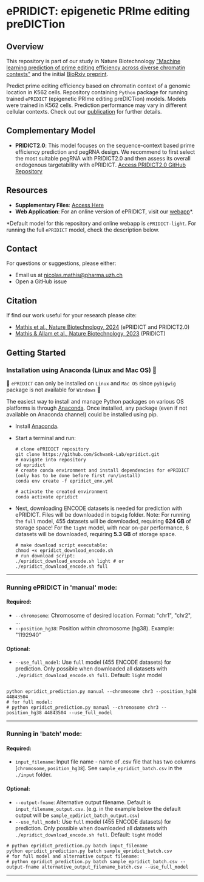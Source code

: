 # ePRIDICT: epigenetic PRIme editing preDICTion

## Overview

This repository is part of our study in Nature Biotechnology ["Machine learning prediction of prime editing efficiency across diverse chromatin contexts"](https://rdcu.be/dLu0f) and the initial [BioRxiv preprint](https://www.biorxiv.org/content/10.1101/2023.10.09.561414v1).

Predict prime editing efficiency based on chromatin context of a genomic location in K562 cells.
Repository containing `Python` package for running trained `ePRIDICT` (epigenetic PRIme editing preDICTion) models. 
Models were trained in K562 cells. Prediction performance may vary in different cellular contexts. Check out our [publication](https://rdcu.be/dLu0f) for further details.

## Complementary Model

- **PRIDICT2.0**: This model focuses on the sequence-context based prime efficiency prediction and pegRNA design. We recommend to first select the most suitable pegRNA with PRIDICT2.0 and then assess its overall endogenous targetability with ePRIDICT. [Access PRIDICT2.0 GitHub Repository](https://github.com/uzh-dqbm-cmi/PRIDICT2)

## Resources

- **Supplementary Files**: [Access Here](https://github.com/Schwank-Lab/epridict/tree/supplementary_files)
- **Web Application**: For an online version of ePRIDICT, visit our [webapp](https://pridict.it/epridict)*.

*Default model for this repository and online webapp is `ePRIDICT-light`. For running the full `ePRIDICT` model, check the description below.

## Contact

For questions or suggestions, please either:
- Email us at [nicolas.mathis@pharma.uzh.ch](mailto:nicolas.mathis@pharma.uzh.ch)
- Open a GitHub issue

## Citation

If find our work useful for your research please cite:
- [Mathis et al., Nature Biotechnology, 2024](https://rdcu.be/dLu0f) (ePRIDICT and PRIDICT2.0)
- [Mathis & Allam et al., Nature Biotechnology, 2023](https://rdcu.be/c3IM5) (PRIDICT)


## Getting Started

### Installation using Anaconda (Linux and Mac OS) 🐍
📣 `ePRIDICT` can only be installed on `Linux` and `Mac OS` since `pybigwig` package is not available for `Windows` 📣

The easiest way to install and manage Python packages on various OS platforms is through [Anaconda](https://docs.anaconda.com/anaconda/install/). Once installed, any package (even if not available on Anaconda channel) could be installed using pip. 

* Install [Anaconda](https://docs.anaconda.com/anaconda/install/).
* Start a terminal and run:
    ```shell
    # clone ePRIDICT repository
    git clone https://github.com/Schwank-Lab/epridict.git
    # navigate into repository
    cd epridict
    # create conda environment and install dependencies for ePRIDICT (only has to be done before first run/install)
    conda env create -f epridict_env.yml

    # activate the created environment
    conda activate epridict
    ```

* Next, downloading ENCODE datasets is needed for prediction with ePRIDICT. Files will be downloaded in `bigwig` folder.
  Note: For running the `full` model, 455 datasets will be downloaded, requiring **624 GB** of storage space!
        For the `light` model, with near on-par performance, 6 datasets will be downloaded, requiring **5.3 GB** of storage space.
  ```shell
  # make download script executable:
  chmod +x epridict_download_encode.sh
  # run download script:
  ./epridict_download_encode.sh light # or ./epridict_download_encode.sh full
  ```
  
--------------------------

### Running ePRIDICT in 'manual' mode:
  #### Required:
  -  `--chromosome`: Chromosome of desired location. Format: "chr1", "chr2", ...
  -  `--position_hg38`: Position within chromosome (hg38). Example: "1192940"
  #### Optional:
  -  `--use_full_model`: Use `full` model (455 ENCODE datasets) for prediction. Only possible when downloaded all datasets with `./epridict_download_encode.sh full`. Default: `light` model

```shell

python epridict_prediction.py manual --chromosome chr3 --position_hg38 44843504
# for full model:
# python epridict_prediction.py manual --chromosome chr3 --position_hg38 44843504 --use_full_model
```

--------------------------

### Running in 'batch' mode:
  ####  Required:
  -  `input_filename`: Input file name - name of .csv file that has two columns [`chromosome`, `position_hg38`]. See `sample_epridict_batch.csv` in the `./input` folder.
  #### Optional:
  -  `--output-fname`: Alternative output filename. Default is `input_filename_output.csv`. (e.g. in the example below the default output will be `sample_epdirict_batch_output.csv`)
  -  `--use_full_model`: Use `full` model (455 ENCODE datasets) for prediction. Only possible when downloaded all datasets with `./epridict_download_encode.sh full`. Default: `light` model
  
```shell
# python epridict_prediction.py batch input_filename
python epridict_prediction.py batch sample_epridict_batch.csv
# for full model and alternative output filename:
# python epridict_prediction.py batch sample_epridict_batch.csv --output-fname alternative_output_filename_batch.csv --use_full_model
```
--------------------------
